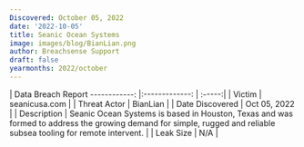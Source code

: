 ```yaml
---
Discovered: October 05, 2022
date: '2022-10-05'
title: Seanic Ocean Systems
image: images/blog/BianLian.png
author: Breachsense Support
draft: false
yearmonths: 2022/october
---
```



| Data Breach Report
------------:     |:-------------:    | :-----:|
| Victim      | seanicusa.com      | 
| Threat Actor      | BianLian      | 
| Date Discovered      | Oct 05, 2022      | 
| Description      | Seanic Ocean Systems is based in Houston, Texas and was formed to address the growing demand for simple, rugged and reliable subsea tooling for remote intervent.      | 
| Leak Size      | N/A      | 

